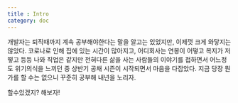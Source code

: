 ```yaml
---
title : Intro
category: doc
---
```


개발자는 퇴직때까지 계속 공부해야한다는 말을 알고는 있었지만, 이제껏 크게 와닿지는 않았다.
코로나로 인해 집에 있는 시간이 많아지고, 어디회사는 연봉이 어떻고 복지가 저떻고 등등 나와 직업은 같지만 전혀다른 삶을 사는 사람들의 이야기를 접하면서 어느정도 위기의식을 느끼던 중 상반기 공채 시즌이 시작되면서 마음을 다잡았다.
지금 당장 뭔가를 할 수는 없으니 꾸준히 공부해 내년을 노리자.

할수있겠지? 해보자!